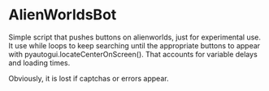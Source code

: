 # AlienWorldsBot

Simple script that pushes buttons on alienworlds, just for experimental use.
It use while loops to keep searching until the appropriate buttons to appear
with pyautogui.locateCenterOnScreen(). That accounts for variable delays and loading times.

Obviously, it is lost if captchas or errors appear.
